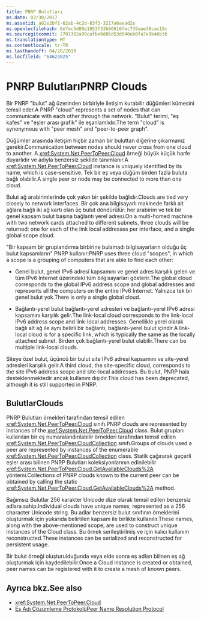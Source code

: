```yaml
---
title: PNRP Bulutları
ms.date: 03/30/2017
ms.assetid: a82e2bf1-62ab-4c2d-83f3-3217a6aead2e
ms.openlocfilehash: 6e7ec5d88e1053f33b86816fec739aae38cac18c
ms.sourcegitcommit: 2701302a99cafbe0d86d53d540eb0fa7e9b46b36
ms.translationtype: MT
ms.contentlocale: tr-TR
ms.lasthandoff: 04/28/2019
ms.locfileid: "64623025"
---
```

# <a name="pnrp-clouds"></a><span data-ttu-id="955f9-102">PNRP Bulutları</span><span class="sxs-lookup"><span data-stu-id="955f9-102">PNRP Clouds</span></span>
<span data-ttu-id="955f9-103">Bir PNRP "bulut" ağ üzerinden birbiriyle iletişim kurabilir düğümleri kümesini temsil eder.</span><span class="sxs-lookup"><span data-stu-id="955f9-103">A PNRP "cloud" represents a set of nodes that can communicate with each other through the network.</span></span> <span data-ttu-id="955f9-104">"Bulut" terimi, "eş kafes" ve "eşler arası grafik" ile eşanlamlıdır.</span><span class="sxs-lookup"><span data-stu-id="955f9-104">The term "cloud" is synonymous with "peer mesh" and "peer-to-peer graph".</span></span>  
  
 <span data-ttu-id="955f9-105">Düğümler arasında iletişim hiçbir zaman bir buluttan diğerine çıkarmanız gerekir.</span><span class="sxs-lookup"><span data-stu-id="955f9-105">Communication between nodes should never cross from one cloud to another.</span></span> <span data-ttu-id="955f9-106">A <xref:System.Net.PeerToPeer.Cloud> örneği büyük küçük harfe duyarlıdır ve adıyla benzersiz şekilde tanımlanır.</span><span class="sxs-lookup"><span data-stu-id="955f9-106">A <xref:System.Net.PeerToPeer.Cloud> instance is uniquely identified by its name, which is case-sensitive.</span></span> <span data-ttu-id="955f9-107">Tek bir eş veya düğüm birden fazla buluta bağlı olabilir.</span><span class="sxs-lookup"><span data-stu-id="955f9-107">A single peer or node may be connected to more than one cloud.</span></span>  
  
 <span data-ttu-id="955f9-108">Bulut ağ arabirimlerinde çok yakın bir şekilde bağlıdır.</span><span class="sxs-lookup"><span data-stu-id="955f9-108">Clouds are tied very closely to network interfaces.</span></span>  <span data-ttu-id="955f9-109">Bir çok ana bilgisayarlı makinede farklı alt ağlara bağlı iki ağ kartı olan üç bulut döndürülür: her arabirim ve tek bir genel kapsam bulut başına bağlantı yerel adresi.</span><span class="sxs-lookup"><span data-stu-id="955f9-109">On a multi-homed machine with two network cards attached to different subnets, three clouds will be returned: one for each of the link local addresses per interface, and a single global scope cloud.</span></span>  
  
 <span data-ttu-id="955f9-110">"Bir kapsam bir gruplandırma birbirine bulamadı bilgisayarların olduğu üç bulut kapsamların" PNRP kullanır:</span><span class="sxs-lookup"><span data-stu-id="955f9-110">PNRP uses three cloud "scopes", in which a scope is a grouping of computers that are able to find each other:</span></span>  
  
- <span data-ttu-id="955f9-111">Genel bulut, genel IPv6 adresi kapsamını ve genel adres karşılık gelen ve tüm IPv6 Internet üzerindeki tüm bilgisayarları gösterir.</span><span class="sxs-lookup"><span data-stu-id="955f9-111">The global cloud corresponds to the global IPv6 address scope and global addresses and represents all the computers on the entire IPv6 Internet.</span></span> <span data-ttu-id="955f9-112">Yalnızca tek bir genel bulut yok.</span><span class="sxs-lookup"><span data-stu-id="955f9-112">There is only a single global cloud.</span></span>  
  
- <span data-ttu-id="955f9-113">Bağlantı-yerel bulut bağlantı-yerel adresleri ve bağlantı-yerel IPv6 adresi kapsamını karşılık gelir.</span><span class="sxs-lookup"><span data-stu-id="955f9-113">The link-local cloud corresponds to the link-local IPv6 address scope and link-local addresses.</span></span> <span data-ttu-id="955f9-114">Genellikle yerel olarak bağlı alt ağ ile aynı belirli bir bağlantı, bağlantı-yerel bulut içindir.</span><span class="sxs-lookup"><span data-stu-id="955f9-114">A link-local cloud is for a specific link, which is typically the same as the locally attached subnet.</span></span> <span data-ttu-id="955f9-115">Birden çok bağlantı-yerel bulut olabilir.</span><span class="sxs-lookup"><span data-stu-id="955f9-115">There can be multiple link-local clouds.</span></span>  
  
 <span data-ttu-id="955f9-116">Siteye özel bulut, üçüncü bir bulut site IPv6 adresi kapsamını ve site-yerel adresleri karşılık gelir.</span><span class="sxs-lookup"><span data-stu-id="955f9-116">A third cloud, the site-specific cloud, corresponds to the site IPv6 address scope and site-local addresses.</span></span> <span data-ttu-id="955f9-117">Bu bulut, PNRP hala desteklenmektedir ancak kullanım dışıdır.</span><span class="sxs-lookup"><span data-stu-id="955f9-117">This cloud has been deprecated, although it is still supported in PNRP.</span></span>  
  
## <a name="clouds"></a><span data-ttu-id="955f9-118">Bulutlar</span><span class="sxs-lookup"><span data-stu-id="955f9-118">Clouds</span></span>  
 <span data-ttu-id="955f9-119">PNRP Bulutları örnekleri tarafından temsil edilen <xref:System.Net.PeerToPeer.Cloud> sınıfı.</span><span class="sxs-lookup"><span data-stu-id="955f9-119">PNRP clouds are represented by instances of the <xref:System.Net.PeerToPeer.Cloud> class.</span></span> <span data-ttu-id="955f9-120">Bulut grupları kullanılan bir eş numaralandırılabilir örnekleri tarafından temsil edilen <xref:System.Net.PeerToPeer.CloudCollection> sınıfı.</span><span class="sxs-lookup"><span data-stu-id="955f9-120">Groups of clouds used a peer are represented by instances of the enumerable <xref:System.Net.PeerToPeer.CloudCollection> class.</span></span> <span data-ttu-id="955f9-121">Statik çağırarak geçerli eşler arası bilinen PNRP Bulutları koleksiyonlarının edinilebilir <xref:System.Net.PeerToPeer.Cloud.GetAvailableClouds%2A> yöntemi.</span><span class="sxs-lookup"><span data-stu-id="955f9-121">Collections of PNRP clouds known to the current peer can be obtained by calling the static <xref:System.Net.PeerToPeer.Cloud.GetAvailableClouds%2A> method.</span></span>  
  
 <span data-ttu-id="955f9-122">Bağımsız Bulutlar 256 karakter Unicode dize olarak temsil edilen benzersiz adlara sahip.</span><span class="sxs-lookup"><span data-stu-id="955f9-122">Individual clouds have unique names, represented as a 256 character Unicode string.</span></span> <span data-ttu-id="955f9-123">Bu adlar benzersiz bulut sınıfının örneklerini oluşturmak için yukarıda belirtilen kapsam ile birlikte kullanılır.</span><span class="sxs-lookup"><span data-stu-id="955f9-123">These names, along with the above-mentioned scope, are used to construct unique instances of the Cloud class.</span></span> <span data-ttu-id="955f9-124">Bu örnek serileştirilmiş ve için kalıcı kullanım reconstructed.</span><span class="sxs-lookup"><span data-stu-id="955f9-124">These instances can be serialized and reconstructed for persistent usage.</span></span>  
  
 <span data-ttu-id="955f9-125">Bir bulut örneği oluşturulduğunda veya elde sonra eş adları bilinen eş ağ oluşturmak için kaydedilebilir.</span><span class="sxs-lookup"><span data-stu-id="955f9-125">Once a Cloud instance is created or obtained, peer names can be registered with it to create a mesh of known peers.</span></span>  
  
## <a name="see-also"></a><span data-ttu-id="955f9-126">Ayrıca bkz.</span><span class="sxs-lookup"><span data-stu-id="955f9-126">See also</span></span>

- <xref:System.Net.PeerToPeer.Cloud>
- [<span data-ttu-id="955f9-127">Eş Adı Çözümleme Protokolü</span><span class="sxs-lookup"><span data-stu-id="955f9-127">Peer Name Resolution Protocol</span></span>](../../../docs/framework/network-programming/peer-name-resolution-protocol.md)
